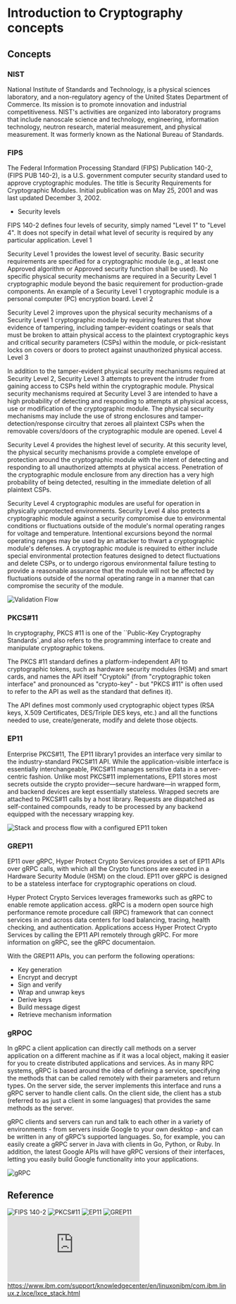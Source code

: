 # Introduction to Cryptography concepts

## Concepts

### NIST

 National Institute of Standards and Technology, is a physical sciences laboratory, and a non-regulatory agency of the United States Department of Commerce. Its mission is to promote innovation and industrial competitiveness. NIST's activities are organized into laboratory programs that include nanoscale science and technology, engineering, information technology, neutron research, material measurement, and physical measurement. It was formerly known as the National Bureau of Standards.

### FIPS

The Federal Information Processing Standard (FIPS) Publication 140-2, (FIPS PUB 140-2), is a U.S. government computer security standard used to approve cryptographic modules. The title is Security Requirements for Cryptographic Modules. Initial publication was on May 25, 2001 and was last updated December 3, 2002.

- Security levels

FIPS 140-2 defines four levels of security, simply named "Level 1" to "Level 4". It does not specify in detail what level of security is required by any particular application.
Level 1

Security Level 1 provides the lowest level of security. Basic security requirements are specified for a cryptographic module (e.g., at least one Approved algorithm or Approved security function shall be used). No specific physical security mechanisms are required in a Security Level 1 cryptographic module beyond the basic requirement for production-grade components. An example of a Security Level 1 cryptographic module is a personal computer (PC) encryption board.
Level 2

Security Level 2 improves upon the physical security mechanisms of a Security Level 1 cryptographic module by requiring features that show evidence of tampering, including tamper-evident coatings or seals that must be broken to attain physical access to the plaintext cryptographic keys and critical security parameters (CSPs) within the module, or pick-resistant locks on covers or doors to protect against unauthorized physical access.
Level 3

In addition to the tamper-evident physical security mechanisms required at Security Level 2, Security Level 3 attempts to prevent the intruder from gaining access to CSPs held within the cryptographic module. Physical security mechanisms required at Security Level 3 are intended to have a high probability of detecting and responding to attempts at physical access, use or modification of the cryptographic module. The physical security mechanisms may include the use of strong enclosures and tamper-detection/response circuitry that zeroes all plaintext CSPs when the removable covers/doors of the cryptographic module are opened.
Level 4

Security Level 4 provides the highest level of security. At this security level, the physical security mechanisms provide a complete envelope of protection around the cryptographic module with the intent of detecting and responding to all unauthorized attempts at physical access. Penetration of the cryptographic module enclosure from any direction has a very high probability of being detected, resulting in the immediate deletion of all plaintext CSPs.

Security Level 4 cryptographic modules are useful for operation in physically unprotected environments. Security Level 4 also protects a cryptographic module against a security compromise due to environmental conditions or fluctuations outside of the module's normal operating ranges for voltage and temperature. Intentional excursions beyond the normal operating ranges may be used by an attacker to thwart a cryptographic module's defenses. A cryptographic module is required to either include special environmental protection features designed to detect fluctuations and delete CSPs, or to undergo rigorous environmental failure testing to provide a reasonable assurance that the module will not be affected by fluctuations outside of the normal operating range in a manner that can compromise the security of the module.

![Validation Flow](./images/FIPS140-chart.jpg)

### PKCS#11

In cryptography, PKCS #11 is one of the ``Public-Key Cryptography Standards`,and also refers to the programming interface to create and manipulate cryptographic tokens.

The PKCS #11 standard defines a platform-independent API to cryptographic tokens, such as hardware security modules (HSM) and smart cards, and names the API itself "Cryptoki" (from "cryptographic token interface" and pronounced as "crypto-key" - but "PKCS #11" is often used to refer to the API as well as the standard that defines it).

The API defines most commonly used cryptographic object types (RSA keys, X.509 Certificates, DES/Triple DES keys, etc.) and all the functions needed to use, create/generate, modify and delete those objects.

### EP11

Enterprise PKCS#11, The EP11 library1 provides an interface very similar to the industry-standard PKCS#11 API. While the application-visible interface is essentially interchangeable, PKCS#11 manages sensitive data in a server-centric fashion. Unlike most PKCS#11 implementations, EP11 stores most secrets outside the crypto provider—secure hardware—in wrapped form, and backend devices are kept essentially stateless. Wrapped secrets are attached to PKCS#11 calls by a host library. Requests are dispatched as self-contained compounds, ready to be processed by any backend equipped with the necessary wrapping key.

![Stack and process flow with a configured EP11 token](./images/ep11_overview.jpg)

### GREP11

EP11 over gRPC, Hyper Protect Crypto Services provides a set of EP11 APIs over gRPC calls, with which all the Crypto functions are executed in a Hardware Security Module (HSM) on the cloud. EP11 over gRPC is designed to be a stateless interface for cryptographic operations on cloud.

Hyper Protect Crypto Services leverages frameworks such as gRPC to enable remote application access. gRPC is a modern open source high performance remote procedure call (RPC) framework that can connect services in and across data centers for load balancing, tracing, health checking, and authentication. Applications access Hyper Protect Crypto Services by calling the EP11 API remotely through gRPC. For more information on gRPC, see the gRPC documentaion.

With the GREP11 APIs, you can perform the following operations:

- Key generation
- Encrypt and decrypt
- Sign and verify
- Wrap and unwrap keys
- Derive keys
- Build message digest
- Retrieve mechanism information

### gRPOC

In gRPC a client application can directly call methods on a server application on a different machine as if it was a local object, making it easier for you to create distributed applications and services. As in many RPC systems, gRPC is based around the idea of defining a service, specifying the methods that can be called remotely with their parameters and return types. On the server side, the server implements this interface and runs a gRPC server to handle client calls. On the client side, the client has a stub (referred to as just a client in some languages) that provides the same methods as the server.

gRPC clients and servers can run and talk to each other in a variety of environments - from servers inside Google to your own desktop - and can be written in any of gRPC’s supported languages. So, for example, you can easily create a gRPC server in Java with clients in Go, Python, or Ruby. In addition, the latest Google APIs will have gRPC versions of their interfaces, letting you easily build Google functionality into your applications.

![gRPC](./images/gRPC.svg)

## Reference

![FIPS 140-2](https://en.wikipedia.org/wiki/FIPS_140-2)
![PKCS#11](https://en.wikipedia.org/wiki/PKCS_11)
![EP11](https://www.ibm.com/downloads/cas/WXRDPRAN)
![GREP11](https://cloud.ibm.com/docs/services/hs-crypto?topic=hs-crypto-enterprise_PKCS11_overview&locale=dk#grep11_intro)
![gRPC](https://grpc.io/docs/guides/index.html)
https://www.ibm.com/support/knowledgecenter/en/linuxonibm/com.ibm.linux.z.lxce/lxce_stack.html
